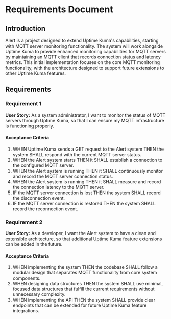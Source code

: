 # Requirements Document

## Introduction

Alert is a project designed to extend Uptime Kuma's capabilities, starting with MQTT server monitoring functionality. The system will work alongside Uptime Kuma to provide enhanced monitoring capabilities for MQTT servers by maintaining an MQTT client that records connection status and latency metrics. This initial implementation focuses on the core MQTT monitoring functionality, with the architecture designed to support future extensions to other Uptime Kuma features.

## Requirements

### Requirement 1

**User Story:** As a system administrator, I want to monitor the status of MQTT servers through Uptime Kuma, so that I can ensure my MQTT infrastructure is functioning properly.

#### Acceptance Criteria

1. WHEN Uptime Kuma sends a GET request to the Alert system THEN the system SHALL respond with the current MQTT server status.
2. WHEN the Alert system starts THEN it SHALL establish a connection to the configured MQTT server.
3. WHEN the Alert system is running THEN it SHALL continuously monitor and record the MQTT server connection status.
4. WHEN the Alert system is running THEN it SHALL measure and record the connection latency to the MQTT server.
5. IF the MQTT server connection is lost THEN the system SHALL record the disconnection event.
6. IF the MQTT server connection is restored THEN the system SHALL record the reconnection event.

### Requirement 2

**User Story:** As a developer, I want the Alert system to have a clean and extensible architecture, so that additional Uptime Kuma feature extensions can be added in the future.

#### Acceptance Criteria

1. WHEN implementing the system THEN the codebase SHALL follow a modular design that separates MQTT functionality from core system components.
2. WHEN designing data structures THEN the system SHALL use minimal, focused data structures that fulfill the current requirements without unnecessary complexity.
3. WHEN implementing the API THEN the system SHALL provide clear endpoints that can be extended for future Uptime Kuma feature integrations.